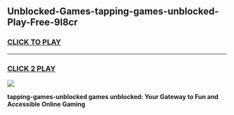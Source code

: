 
## Unblocked-Games-tapping-games-unblocked-Play-Free-9l8cr
<h3>
<a href="https://premium76.site?title=tapping-games-unblocked&ref=23A">CLICK TO PLAY</a></h3>
<hr>

<h3>
<a href="https://premium76.site?title=tapping-games-unblocked&ref=23A">CLICK 2 PLAY</a>
  
</h3>

<a href="https://premium76.site?title=tapping-games-unblocked&ref=23A"><img src="https://clearcache.store/games.png"></a>


**tapping-games-unblocked games unblocked: Your Gateway to Fun and Accessible Online Gaming**
